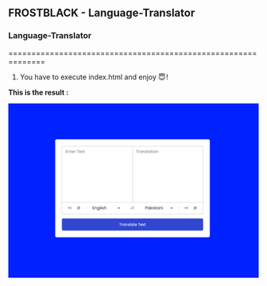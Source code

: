 ## FROSTBLACK - Language-Translator

### Language-Translator
==============================================================

1. You have to execute index.html and enjoy 😇 !


__This is the result :__


![Nom de l'image](img-git.png)

